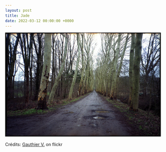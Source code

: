```yaml
---
layout: post
title: Jade
date: 2022-03-12 00:00:00 +0000
---
```


![Jade](/images/2022-03-12.jpg)

Crédits: [Gauthier V.](https://www.flickr.com/people/gvdmoort/) on flickr
